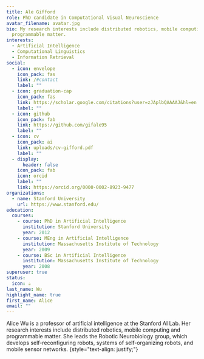 ```yaml
---
title: Ale Gifford
role: PhD candidate in Computational Visual Neuroscience
avatar_filename: avatar.jpg
bio: My research interests include distributed robotics, mobile computing and
  programmable matter.
interests:
  - Artificial Intelligence
  - Computational Linguistics
  - Information Retrieval
social:
  - icon: envelope
    icon_pack: fas
    link: /#contact
    label: ""
  - icon: graduation-cap
    icon_pack: fas
    link: https://scholar.google.com/citations?user=zJAplbQAAAAJ&hl=en
    label: ""
  - icon: github
    icon_pack: fab
    link: https://github.com/gifale95
    label: ""
  - icon: cv
    icon_pack: ai
    link: uploads/cv-gifford.pdf
    label: ""
  - display:
      header: false
    icon_pack: fab
    icon: orcid
    label: ""
    link: https://orcid.org/0000-0002-8923-9477
organizations:
  - name: Stanford University
    url: https://www.stanford.edu/
education:
  courses:
    - course: PhD in Artificial Intelligence
      institution: Stanford University
      year: 2012
    - course: MEng in Artificial Intelligence
      institution: Massachusetts Institute of Technology
      year: 2009
    - course: BSc in Artificial Intelligence
      institution: Massachusetts Institute of Technology
      year: 2008
superuser: true
status:
  icon: ☕️
last_name: Wu
highlight_name: true
first_name: Alice
email: ""
---
```


Alice Wu is a professor of artificial intelligence at the Stanford AI Lab. Her research interests include distributed robotics, mobile computing and programmable matter. She leads the Robotic Neurobiology group, which develops self-reconfiguring robots, systems of self-organizing robots, and mobile sensor networks.
{style="text-align: justify;"}
